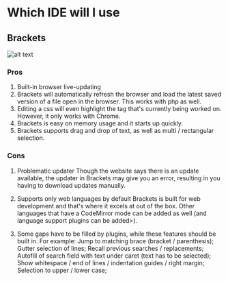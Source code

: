 # Which IDE will I use
## Brackets

![alt text](https://upload.wikimedia.org/wikipedia/commons/4/4c/Brackets_Icon.svg)

### Pros

1. Built-in browser live-updating
2. Brackets will automatically refresh the browser and load the latest saved version of a file open in the browser. This works with php as well. 
3. Editing a css will even highlight the tag that's currently being worked on. However, it only works with Chrome.
4. Brackets is easy on memory usage and it starts up quickly.
5. Brackets supports drag and drop of text, as well as multi / rectangular selection.


### Cons

1. Problematic updater
Though the website says there is an update available, the updater in Brackets may give you an error, resulting in you having to download updates manually.

2. Supports only web languages by default
Brackets is built for web development and that's where it excels at out of the box. Other languages that have a CodeMirror mode can be added as well (and language support plugins can be added>).

3. Some gaps have to be filled by plugins, while these features should be built in. For example:
  Jump to matching brace (bracket / parenthesis);
  Gutter selection of lines;
  Recall previous searches / replacements;
  Autofill of search field with text under caret (text has to be selected);
  Show whitespace / end of lines / indentation guides / right margin;
  Selection to upper / lower case;
